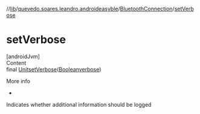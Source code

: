 //[lib](../../index.md)/[quevedo.soares.leandro.androideasyble](../index.md)/[BluetoothConnection](index.md)/[setVerbose](set-verbose.md)



# setVerbose  
[androidJvm]  
Content  
final [Unit](https://kotlinlang.org/api/latest/jvm/stdlib/kotlin/-unit/index.html)[setVerbose](set-verbose.md)([Boolean](https://docs.oracle.com/javase/8/docs/api/java/lang/Boolean.html)[verbose](set-verbose.md))  
  
More info  
<ul><li></li></ul>

Indicates whether additional information should be logged

  



